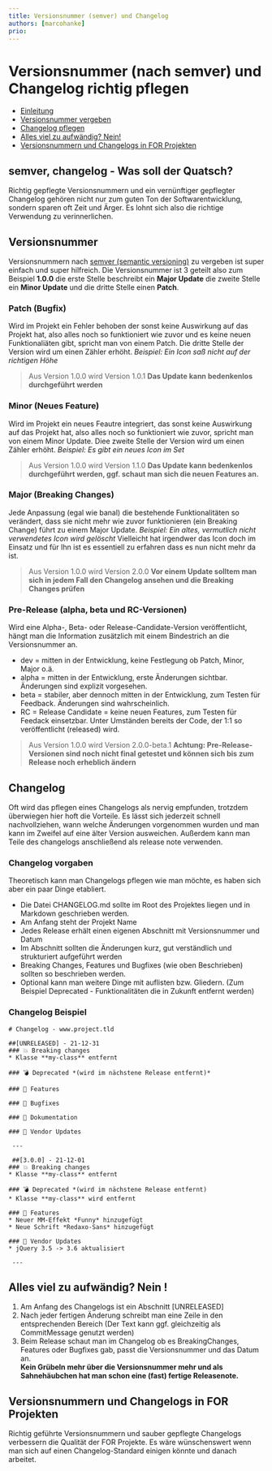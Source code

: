 ```yaml
---
title: Versionsnummer (semver) und Changelog
authors: [marcohanke]
prio:
---
```


# Versionsnummer (nach semver) und Changelog richtig pflegen

- [Einleitung](#intro)
- [Versionsnummer vergeben](#version)
- [Changelog pflegen](#changelog)
- [Alles viel zu aufwändig? Nein!](#ablauf)
- [Versionsnummern und Changelogs in FOR Projekten](#for)

<a name="intro"></a>
## semver, changelog - Was soll der Quatsch?
Richtig gepflegte Versionsnummern und ein vernünftiger gepflegter Changelog gehören nicht nur zum guten Ton der Softwarentwicklung, sondern sparen oft Zeit und Ärger. Es lohnt sich also die richtige Verwendung zu verinnerlichen.

<a name="version"></a>
## Versionsnummer
Versionsnummern nach [semver (semantic versioning)](https://semver.org/lang/de/) zu vergeben ist super einfach und super hilfreich.
Die Versionsnummer ist 3 geteilt also zum Beispiel **1.0.0** die erste Stelle beschreibt ein **Major Update** die zweite Stelle ein **Minor Update** und die dritte Stelle einen **Patch**.

### Patch (Bugfix)
Wird im Projekt ein Fehler behoben der sonst keine Auswirkung auf das Projekt hat, also alles noch so funktioniert wie zuvor und es keine neuen Funktionaliäten gibt, spricht man von einem Patch. Die dritte Stelle der Version wird um einen Zähler erhöht. *Beispiel: Ein Icon saß nicht auf der richtigen Höhe*
> Aus Version 1.0.0 wird Version 1.0.1
>**Das Update kann bedenkenlos durchgeführt werden**

### Minor (Neues Feature)
Wird im Projekt ein neues Feautre integriert, das sonst keine Auswirkung auf das Projekt hat, also alles noch so funktioniert wie zuvor, spricht man von einem Minor Update. Diee zweite Stelle der Version wird um einen Zähler erhöht. *Beispiel: Es gibt ein neues Icon im Set*
> Aus Version 1.0.0 wird Version 1.1.0
>**Das Update kann bedenkenlos durchgeführt werden, ggf. schaut man sich die neuen Features an.**

### Major (Breaking Changes)
Jede Anpassung (egal wie banal) die bestehende Funktionalitäten so verändert, dass sie nicht mehr wie zuvor funktionieren (ein Breaking Change) führt zu einem Major Update. *Beispiel: Ein altes, vermutlich nicht verwendetes Icon wird gelöscht* Vielleicht hat irgendwer das Icon doch im Einsatz und für Ihn ist es essentiell zu erfahren dass es nun nicht mehr da ist.
> Aus Version 1.0.0 wird Version 2.0.0
>**Vor einem Update solltem man sich in jedem Fall den Changelog ansehen und die Breaking Changes prüfen**

### Pre-Release (alpha, beta und RC-Versionen)
Wird eine Alpha-, Beta- oder Release-Candidate-Version veröffentlicht, hängt man die Information zusätzlich mit einem Bindestrich an die Versionsnummer an.

- dev = mitten in der Entwicklung, keine Festlegung ob Patch, Minor, Major o.ä.
- alpha = mitten in der Entwicklung, erste Änderungen sichtbar. Änderungen sind explizit vorgesehen.
- beta = stabiler, aber dennoch mitten in der Entwicklung, zum Testen für Feedback. Änderungen sind wahrscheinlich.
- RC = Release Candidate = keine neuen Features, zum Testen für Feedack einsetzbar. Unter Umständen bereits der Code, der 1:1 so veröffentlicht (released) wird.

> Aus Version 1.0.0 wird Version 2.0.0-beta.1
> **Achtung: Pre-Release-Versionen sind noch nicht final getestet und können sich bis zum Release noch erheblich ändern**


<a name="changelog"></a>
## Changelog
Oft wird das pflegen eines Changelogs als nervig empfunden, trotzdem überwiegen hier hoft die Vorteile. Es lässt sich jederzeit schnell nachvollziehen, wann welche Änderungen vorgenommen wurden und man kann im Zweifel auf eine älter Version ausweichen. Außerdem kann man Teile des changelogs anschließend als release note verwenden.

### Changelog vorgaben
Theoretisch kann man Changelogs pflegen wie man möchte, es haben sich aber ein paar Dinge etabliert.
- Die Datei CHANGELOG.md sollte im Root des Projektes liegen und in Markdown geschrieben werden.
- Am Anfang steht der Projekt Name
- Jedes Release erhält einen eigenen Abschnitt mit Versionsnummer und Datum
- Im Abschnitt sollten die Änderungen kurz, gut verständlich und strukturiert aufgeführt werden
- Breaking Changes, Features und Bugfixes (wie oben Beschrieben) sollten so beschrieben werden.
- Optional kann man weitere Dinge mit auflisten bzw. Gliedern. (Zum Beispiel Deprecated - Funktionalitäten die in Zukunft entfernt werden)

### Changelog Beispiel
```
# Changelog - www.project.tld

##[UNRELEASED] - 21-12-31
### 💥 Breaking changes
* Klasse **my-class** entfernt

### 💣 Deprecated *(wird im nächstene Release entfernt)*

### 🚀 Features

### 🐛 Bugfixes

### 📄 Dokumentation

### 📎 Vendor Updates

 ---

 ##[3.0.0] - 21-12-01
### 💥 Breaking changes
* Klasse **my-class** entfernt

### 💣 Deprecated *(wird im nächstene Release entfernt)
* Klasse **my-class** wird entfernt

### 🚀 Features
* Neuer MM-Effekt *Funny* hinzugefügt
* Neue Schrift *Redaxo-Sans* hinzugefügt

### 📎 Vendor Updates
* jQuery 3.5 -> 3.6 aktualisiert

 ---

```
<a name="ablauf"></a>
## Alles viel zu aufwändig? Nein !
1. Am Anfang des Changelogs ist ein Abschnitt [UNRELEASED]
2. Nach jeder fertigen Änderung schreibt man eine Zeile in den entsprechenden Bereich (Der Text kann ggf. gleichzeitig als CommitMessage genutzt werden)
3. Beim Release schaut man im Changelog ob es BreakingChanges, Features oder Bugfixes gab, passt die Versionsnummer und das Datum an.  
**Kein Grübeln mehr über die Versionsnummer mehr und als Sahnehäubchen hat man schon eine (fast) fertige Releasenote.**


<a name="for"></a>
## Versionsnummern und Changelogs in FOR Projekten
Richtig geführte Versionsnummern und sauber gepflegte Changelogs verbessern die Qualität der FOR Projekte. Es wäre wünschenswert wenn man sich auf einen Changelog-Standard einigen könnte und danach arbeitet.
